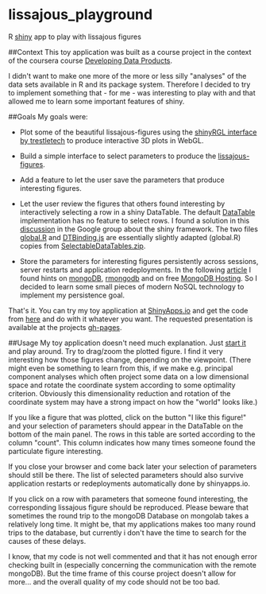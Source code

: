 lissajous_playground
====================

R [shiny](http://shiny.rstudio.com) app to play with lissajous figures

##Context
This toy application was built as a course project in the context of the coursera course [Developing Data Products](https://www.coursera.org/course/devdataprod).

I didn't want to make one more of the more or less silly "analyses" of the data sets available in R and its package system. Therefore I decided to try to implement something that - for me - was interesting to play with and that allowed me to learn some important features of shiny. 

##Goals
My goals were:  

* Plot some of the beautiful lissajous-figures using the [shinyRGL interface by trestletech](http://trestletech.github.io/shinyRGL/) to produce interactive 3D plots in WebGL.

* Build a simple interface to select parameters to produce the [lissajous-figures](http://en.wikipedia.org/wiki/Lissajous_curve).

* Add a feature to let the user save the parameters that produce interesting figures.

* Let the user review the figures that others found interesting by interactively selecting a row in a shiny DataTable. The default [DataTable](http://shiny.rstudio.com/articles/datatables.html) implementation has no feature to select rows. I found a solution in this [discussion](https://groups.google.com/forum/#!topic/shiny-discuss/_zNZMR2gHn0) in the Google group about the shiny framework. The two files [global.R](http://github.com/skilchen/lissajous_playground/global.R) and [DTBinding.js](http://github.com/skilchen/lissajous_playground/www/js/DTbinding.js) are essentially slightly adapted (global.R) copies from [SelectableDataTables.zip](https://groups.google.com/group/shiny-discuss/attach/987db1d8d2b5dc3b/SelectableDataTables.zip?part=0.1).

* Store the parameters for interesting figures persistently across sessions, server restarts and application redeployments. In the following [article](http://shiny.rstudio.com/articles/share-data.html) I found hints on [mongoDB](http://www.mongodb.org), [rmongodb](http://cran.r-project.org/web/packages/rmongodb/index.html) and on free [MongoDB Hosting](https://mongolab.com). So I decided to learn some small pieces of modern NoSQL technology to implement my persistence goal.

That's it. You can try my toy application at [ShinyApps.io](http://skilchen.shinyapps.io/lissajous_playground) and get the code from [here](http://github.com/skilchen/lissajous_playground) and do with it whatever you want. The requested presentation is available at the projects [gh-pages](http://skilchen.github.io/lissajous_playground/pitch/index.html).

##Usage
My toy application doesn't need much explanation. Just [start it](http://skilchen.shinyapps.io/lissajous_playground) and play around. Try to drag/zoom the plotted figure. I find it very interesting how those figures change, depending on the viewpoint. (There might even be something to learn from this, if we make e.g. principal component analyses which often project some data on a low dimensional space and rotate the coordinate system according to some optimality criterion. Obviously this dimensionality reduction and rotation of the coordinate system may have a strong impact on how the "world" looks like.) 

If you like a figure that was plotted, click on the button "I like this figure!" and your selection of parameters should appear in the DataTable on the bottom of the main panel. The rows in this table are sorted according to the column "count". This column indicates how many times someone found the particulate figure interesting. 

If you close your browser and come back later your selection of parameters should still be there. The list of selected parameters should also survive application restarts or redeployments automatically done by shinyapps.io.

If you click on a row with parameters that someone found interesting, the corresponding lissajous figure should be reproduced. Please beware that sometimes the round trip to the mongoDB Database on mongolab takes a relatively long time. It might be, that my applications makes too many round trips to the database, but currently i don't have the time to search for the causes of these delays. 

I know, that my code is not well commented and that it has not enough error checking built in (especially concerning the communication with the remote mongoDB). But the time frame of this course project doesn't allow for more... and the overall quality of my code should not be too bad.
